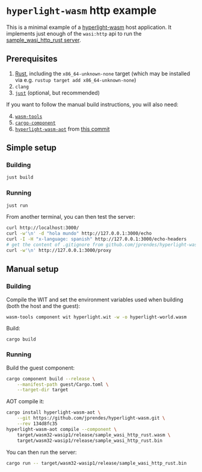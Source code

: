 # `hyperlight-wasm` http example

This is a minimal example of a
[hyperlight-wasm](https://github.com/hyperlight-dev/hyperlight-wasm)
host application. It implements just enough of the `wasi:http` api
to run the [sample_wasi_http_rust
server](https://github.com/bytecodealliance/sample-wasi-http-rust).

## Prerequisites

1. [Rust](https://www.rust-lang.org/tools/install), including the `x86_64-unknown-none` target (which may be installed via e.g. `rustup target add x86_64-unknown-none`)
2. `clang`
3. [`just`](https://github.com/casey/just) (optional, but recommended)

If you want to follow the manual build instructions, you will also need:

4. [`wasm-tools`](https://github.com/bytecodealliance/wasm-tools)
5. [`cargo-component`](https://github.com/bytecodealliance/cargo-component)
6. [`hyperlight-wasm-aot`](https://github.com/hyperlight-dev/hyperlight-wasm) from [this commit](https://github.com/jprendes/hyperlight-wasm/tree/134d8fc35)

## Simple setup

### Building

```sh
just build
```

### Running

```sh
just run
```

From another terminal, you can then test the server:

```sh
curl http://localhost:3000/
curl -w'\n' -d "hola mundo" http://127.0.0.1:3000/echo
curl -I -H "x-language: spanish" http://127.0.0.1:3000/echo-headers
# get the content of .gitignore from github.com/jprendes/hyperlight-wasm-http-example
curl -w'\n' http://127.0.0.1:3000/proxy
```

## Manual setup

### Building

Compile the WIT and set the environment variables used when building
(both the host and the guest):

```sh
wasm-tools component wit hyperlight.wit -w -o hyperlight-world.wasm
```

Build:
```
cargo build
```

### Running

Build the guest component:
```sh
cargo component build --release \
    --manifest-path guest/Cargo.toml \
    --target-dir target
```

AOT compile it:

```sh
cargo install hyperlight-wasm-aot \
    --git https://github.com/jprendes/hyperlight-wasm.git \
    --rev 134d8fc35
hyperlight-wasm-aot compile --component \
    target/wasm32-wasip1/release/sample_wasi_http_rust.wasm \
    target/wasm32-wasip1/release/sample_wasi_http_rust.bin
```

You can then run the server:

```sh
cargo run -- target/wasm32-wasip1/release/sample_wasi_http_rust.bin
```
